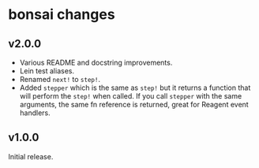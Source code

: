 # bonsai changes

## v2.0.0

 * Various README and docstring improvements.
 * Lein test aliases.
 * Renamed `next!` to `step!`.
 * Added `stepper` which is the same as `step!` but it returns a function that will perform the `step!` when called. If you call `stepper` with the same arguments, the same fn reference is returned, great for Reagent event handlers.

## v1.0.0

Initial release.
